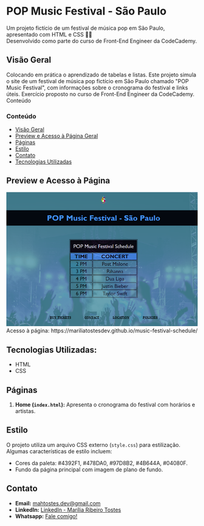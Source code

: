 # POP Music Festival - São Paulo
Um projeto fictício de um festival de música pop em São Paulo, apresentado com HTML e CSS 🚀🎵
 <br />
Desenvolvido como parte do curso de Front-End Engineer da CodeCademy.

## Visão Geral
Colocando em prática o aprendizado de tabelas e listas.
Este projeto simula o site de um festival de música pop fictício em São Paulo chamado "POP Music Festival", com informações sobre o cronograma do festival e links úteis.
Exercício proposto no curso de Front-End Engineer da CodeCademy.
Conteúdo

### Conteúdo
- [Visão Geral](#visão-geral)
- [Preview e Acesso à Página Geral](#preview-e-acesso-à-página)
- [Páginas](#páginas)
- [Estilo](#estilo)
- [Contato](#contato)
- [Tecnologias Utilizadas](#tecnologias-utilizadas)

## Preview e Acesso à Página
<img src="./music-festival.png" alt="music-festival-schedule-page-overview">
Acesso à página: https://mariliatostesdev.github.io/music-festival-schedule/

## Tecnologias Utilizadas:
- HTML
- CSS

## Páginas

1. **Home (`index.html`):** Apresenta o cronograma do festival com horários e artistas.

## Estilo

O projeto utiliza um arquivo CSS externo (`style.css`) para estilização. Algumas características de estilo incluem:

- Cores da paleta: #4392F1, #478DA0, #97D8B2, #4B644A, #04080F.
- Fundo da página principal com imagem de plano de fundo.

## Contato

- **Email:** mahtostes.dev@gmail.com
- **LinkedIn:** [LinkedIn - Marília Ribeiro Tostes](https://www.linkedin.com/in/marilia-ribeiro-tostes/)
- **Whatsapp:** [Fale comigo!](https://wa.me/5567981443147)
